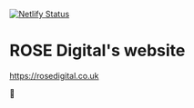 [![Netlify Status](https://api.netlify.com/api/v1/badges/cca05489-b5e5-453a-8c2d-01149b1d7f6f/deploy-status)](https://app.netlify.com/sites/zaccolley/deploys)

# ROSE Digital's website

https://rosedigital.co.uk

:rose:
